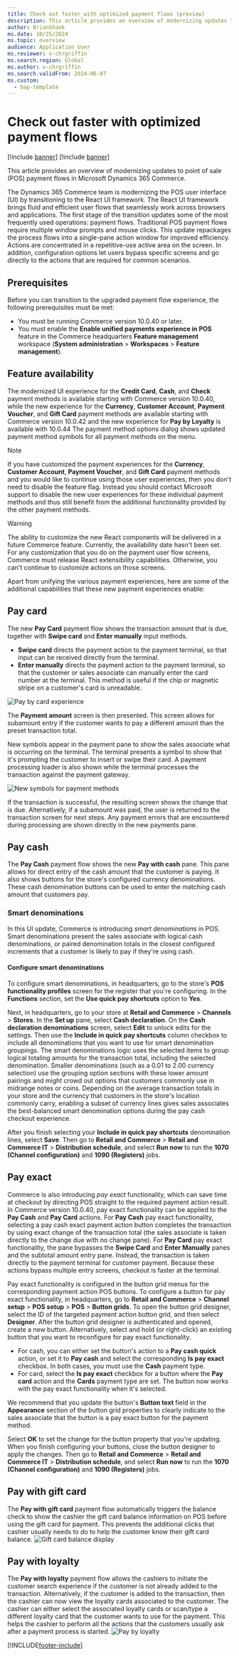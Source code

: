 ```yaml
---
title: Check out faster with optimized payment flows (preview)
description: This article provides an overview of modernizing updates to point of sale (POS) payment flows in Microsoft Dynamics 365 Commerce.
author: BrianShook
ms.date: 10/25/2024
ms.topic: overview
audience: Application User
ms.reviewer: v-chrgriffin
ms.search.region: Global
ms.author: v-chrgriffin
ms.search.validFrom: 2024-06-07
ms.custom: 
  - bap-template
---
```


# Check out faster with optimized payment flows 

[!include [banner](../includes/banner.md)]
[!include [banner](../includes/preview-banner.md)]

This article provides an overview of modernizing updates to point of sale (POS) payment flows in Microsoft Dynamics 365 Commerce.

The Dynamics 365 Commerce team is modernizing the POS user interface (UI) by transitioning to the React UI framework. The React UI framework brings fluid and efficient user flows that seamlessly work across browsers and applications. The first stage of the transition updates some of the most frequently used operations: payment flows. Traditional POS payment flows require multiple window prompts and mouse clicks. This update repackages the process flows into a single-pane action window for improved efficiency. Actions are concentrated in a repetitive-use active area on the screen. In addition, configuration options let users bypass specific screens and go directly to the actions that are required for common scenarios.

## Prerequisites

Before you can transition to the upgraded payment flow experience, the following prerequisites must be met:

- You must be running Commerce version 10.0.40 or later.
- You must enable the **Enable unified payments experience in POS** feature in the Commerce headquarters **Feature management** workspace (**System administration** \> **Workspaces** \> **Feature management**). 

## Feature availability

The modernized UI experience for the **Credit Card**, **Cash**, and **Check** payment methods is available starting with Commerce version 10.0.40, while the new experience for the **Currency**, **Customer Account**, **Payment Voucher**, and **Gift Card** payment methods are available starting with Commerce version 10.0.42 and the new experience for **Pay by Loyalty** is available with 10.0.44 The payment method options dialog shows updated payment method symbols for all payment methods on the menu. 



> [!NOTE]
> If you have customized the payment experiences for the **Currency**, **Customer Account**, **Payment Voucher**, and **Gift Card** payment methods and you would like to continue using those user experiences, then you don't need to disable the feature flag. Instead you should contact Microsoft support to disable the new user experiences for these individual payment methods and thus still benefit from the additional functionality provided by the other payment methods.

> [!WARNING]
> The ability to customize the new React components will be delivered in a future Commerce feature. Currently, the availability date hasn't been set. For any customization that you do on the payment user flow screens, Commerce must release React extensibility capabilities. Otherwise, you can't continue to customize actions on those screens.

Apart from unifying the various payment experiences, here are some of the additional capabilities that these new payment experiences enable:

## Pay card

The new **Pay Card** payment flow shows the transaction amount that is due, together with **Swipe card** and **Enter manually** input methods.

- **Swipe card** directs the payment action to the payment terminal, so that input can be received directly from the terminal.
- **Enter manually** directs the payment action to the payment terminal, so that the customer or sales associate can manually enter the card number at the terminal. This method is useful if the chip or magnetic stripe on a customer's card is unreadable.

![Pay by card experience](../media/PayCards2.png "Pay by card experience")


The **Payment amount** screen is then presented. This screen allows for subamount entry if the customer wants to pay a different amount than the preset transaction total. 

New symbols appear in the payment pane to show the sales associate what is occurring on the terminal. The terminal presents a symbol to show that it's prompting the customer to insert or swipe their card. A payment processing loader is also shown while the terminal processes the transaction against the payment gateway.

![New symbols for payment methods](../media/newPayUX1.png "New symbols for payment methods")

If the transaction is successful, the resulting screen shows the change that is due. Alternatively, if a subamount was paid, the user is returned to the transaction screen for next steps. Any payment errors that are encountered during processing are shown directly in the new payments pane.

## Pay cash

The **Pay Cash** payment flow shows the new **Pay with cash** pane. This pane allows for direct entry of the cash amount that the customer is paying. It also shows buttons for the store's configured currency denominations. These cash denomination buttons can be used to enter the matching cash amount that customers pay.

### Smart denominations

In this UI update, Commerce is introducing *smart denominations* in POS. Smart denominations present the sales associate with logical cash denominations, or paired denomination totals in the closest configured increments that a customer is likely to pay if they're using cash. 

#### Configure smart denominations

To configure smart denominations, in headquarters, go to the store's **POS functionality profiles** screen for the register that you're configuring. In the **Functions** section, set the **Use quick pay shortcuts** option to **Yes**. 

Next, in headquarters, go to your store at **Retail and Commerce** \> **Channels** \> **Stores**. In the **Set up** pane, select **Cash declaration**. On the **Cash declaration denominations** screen, select **Edit** to unlock edits for the settings. Then use the **Include in quick pay shortcuts** column checkbox to include all denominations that you want to use for smart denomination groupings. The smart denominations logic uses the selected items to group logical totaling amounts for the transaction total, including the selected denomination. Smaller denominations (such as a 0.01 to 2.00 currency selection) use the grouping option sections with these lower amount pairings and might crowd out options that customers commonly use in midrange notes or coins. Depending on the average transaction totals in your store and the currency that customers in the store's location commonly carry, enabling a subset of currency lines gives sales associates the best-balanced smart denomination options during the pay cash checkout experience.

After you finish selecting your **Include in quick pay shortcuts** denomination lines, select **Save**. Then go to **Retail and Commerce** \> **Retail and Commerce IT** \> **Distribution schedule**, and select **Run now** to run the **1070 (Channel configuration)** and **1090 (Registers)** jobs.

## Pay exact

Commerce is also introducing *pay exact* functionality, which can save time at checkout by directing POS straight to the required payment action result. In Commerce version 10.0.40, pay exact functionality can be applied to the **Pay Cash** and **Pay Card** actions. For **Pay Cash** pay exact functionality, selecting a pay cash exact payment action button completes the transaction by using exact change of the transaction total (the sales associate is taken directly to the change due with no change pane). For **Pay Card** pay exact functionality, the pane bypasses the **Swipe Card** and **Enter Manually** panes and the subtotal amount entry pane. Instead, the transaction is taken directly to the payment terminal for customer payment. Because these actions bypass multiple entry screens, checkout is faster at the terminal.

Pay exact functionality is configured in the button grid menus for the corresponding payment action POS buttons. To configure a button for pay exact functionality, in headquarters, go to **Retail and Commerce** \> **Channel setup** \> **POS setup** \> **POS** \> **Button grids**. To open the button grid designer, select the ID of the targeted payment action button grid, and then select **Designer**. After the button grid designer is authenticated and opened, create a new button. Alternatively, select and hold (or right-click) an existing button that you want to reconfigure for pay exact functionality. 

- For cash, you can either set the button's action to a **Pay cash quick** action, or set it to **Pay cash** and select the corresponding **Is pay exact** checkbox. In both cases, you must use the **Cash** payment type. 
- For card, select the **Is pay exact** checkbox for a button where the **Pay card** action and the **Cards** payment type are set. The button now works with the pay exact functionality when it's selected.

We recommend that you update the button's **Button text** field in the **Appearance** section of the button grid properties to clearly indicate to the sales associate that the button is a pay exact button for the payment method.

Select **OK** to set the change for the button property that you're updating. When you finish configuring your buttons, close the button designer to apply the changes. Then go to **Retail and Commerce** \> **Retail and Commerce IT** \> **Distribution schedule**, and select **Run now** to run the **1070 (Channel configuration)** and **1090 (Registers)** jobs.

## Pay with gift card

The **Pay with gift card** payment flow automatically triggers the balance check to show the cashier the gift card balance information on POS before using the gift card for payment. This prevents the additional clicks that cashier usually needs to do to help the customer know their gift card balance. 
![Gift card balance display](../media/payUXGiftcard.png "Display gift card balance before using the gift card")

## Pay with loyalty

The **Pay with loyalty** payment flow allows the cashiers to initiate the customer search experience if the customer is not already added to the transaction. Alternatively, if the customer is added to the transaction, then the cashier can now view the loyalty cards associated to the customer. The cashier can either select the associated loyalty cards or scan/type a different loyalty card that the customer wants to use for the payment. This helps the cashier to perform all the actions that the customers usually ask after a payment process is started.
![Pay by loyalty](../media/payLoyaltyUX.png "Search a customer from loyalty payment and view associated loyalty cards")

[!INCLUDE[footer-include](../../includes/footer-banner.md)]

